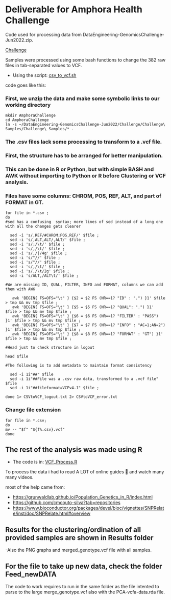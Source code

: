  # Deliverable for Amphora Health Challenge
 Code used for processing data from DataEngineering-GenomicsChallenge-Jun2022.zip.
 
 [Challenge](https://github.com/AdrianMtz-Santana/AmphoraHealth_Bioinformatic_Challenge2022_deliverable/blob/main/Coding_Challenge%20Instructions_Data%20Engineer_Genomics_Aug2022.pdf)
 
 Samples were processed using some bash functions to change the 382 raw files in tab-separated values to VCF.
 
 - Using the script: [csv_to_vcf.sh](https://github.com/AdrianMtz-Santana/AmphoraHealth_Bioinformatic_Challenge2022_deliverable/blob/397eaf7bb3acfd12c30d0cd7b15e53ce2e3eb538/csv_to_vcf.sh)
 
 code goes like this:
   
   ### First, we unzip the data and make some symbolic links to our working directory

    mkdir AmphoraChallenge
    cd AmphoraChallenge
    ln -s ~/DataEngineering-GenomicsChallenge-Jun2022/Challenge/Challenge\ Samples/Challenge\ Samples/* .
   ### The .csv files lack some processing to transform to a .vcf file.	
   ### First, the structure has to be arranged for better manipulation.
   ### This can be done in R or Python, but with simple BASH and AWK without importing to Python or R before Clustering or VCF analysis.
   ### Files have some columns: CHROM, POS, REF, ALT, and part of FORMAT in GT.
   
    for file in *.csv ;
    do 	
    #sed has a confusing  syntax; more lines of sed instead of a long one with all the changes gets clearer 
    
	  sed -i 's/,REF/#CHROM;POS,REF/' $file ; 
	  sed -i 's/,ALT,ALT/,ALT/' $file ;
	  sed -i 's/;/\t/' $file ;
	  sed -i 's/,/\t/' $file ;
	  sed -i 's/,/|/4g' $file ;
	  sed -i 's/"//' $file ;
	  sed -i 's/"//' $file ;
	  sed -i 's/,/\t/' $file ;
	  sed -i 's/,/\t/2g' $file ;
	  sed -i 's/ALT,/ALT\t/' $file ;
   
    #We are missing ID, QUAL, FILTER, INFO and FORMAT, columns we can add them with AWK
    
       awk 'BEGIN{ FS=OFS="\t" } {$2 = $2 FS (NR==1? "ID" : ".") }1' $file > tmp && mv tmp $file ;
	   awk 'BEGIN{ FS=OFS="\t" } {$5 = $5 FS (NR==1? "QUAL": ".") }1' $file > tmp && mv tmp $file ;
	   awk 'BEGIN{ FS=OFS="\t" } {$6 = $6 FS (NR==1? "FILTER" : "PASS") }1' $file > tmp && mv tmp $file ;
	   awk 'BEGIN{ FS=OFS="\t" } {$7 = $7 FS (NR==1? "INFO" : "AC=1;AN=2") }1' $file > tmp && mv tmp $file ;
	   awk 'BEGIN{ FS=OFS="\t" } {$8 = $8 FS (NR==1? "FORMAT" : "GT") }1' $file > tmp && mv tmp $file ;
    
    #Head just to check structure in logout 
	  
    head $file 
    
    #The following is to add metadata to maintain format consistency

	  sed -i 1i"##" $file 
	  sed -i 1i"##File was a .csv raw data, transformed to a .vcf file" $file 
	  sed -i 1i"##fileformat=VCFv4.1" $file ;
	  
    done 1> CSVtoVCF_logout.txt 2> CSVtoVCF_error.txt
   
### Change file extension 
	for file in *.csv; 
	do 
	mv -- "$f" "${f%.csv}.vcf"
	done

    
 ## The rest of the analysis was made using R 
 - The code is in: [VCF_Process.R](https://github.com/AdrianMtz-Santana/AmphoraHealth_Bioinformatic_Challenge2022_deliverable/blob/397eaf7bb3acfd12c30d0cd7b15e53ce2e3eb538/VCF_Process.R)
 
 To process the data i had to read A LOT of online guides 🥴 and watch many many videos.
 
 most of the help came from: 
 - https://grunwaldlab.github.io/Population_Genetics_in_R/index.html
 - https://github.com/cmcouto-silva?tab=repositories 
 - https://www.bioconductor.org/packages/devel/bioc/vignettes/SNPRelate/inst/doc/SNPRelate.html#overview
 
 ## Results for the clustering/ordination of all provided samples are shown in Results folder
 
 -Also the PNG graphs and merged_genotype.vcf file with all samples.
 
 
 ## For the file to take up new data, check the folder Feed_newDATA
 
 The code to work requires to run in the same folder as the file intented to parse to the large merge_genotype.vcf 
 also with the PCA-vcfa-data.rda file. 
